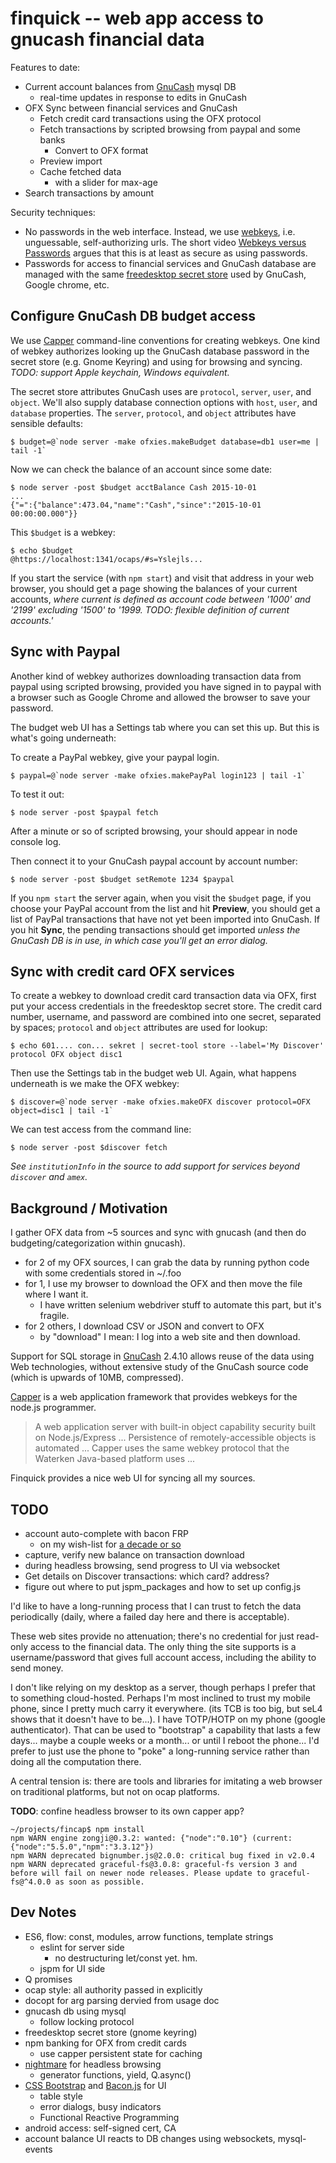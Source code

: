 finquick -- web app access to gnucash financial data
====================================================

Features to date:

  - Current account balances from [GnuCash][] mysql DB
    - real-time updates in response to edits in GnuCash
  - OFX Sync between financial services and GnuCash
    - Fetch credit card transactions using the OFX protocol
    - Fetch transactions by scripted browsing from paypal and some banks
      - Convert to OFX format
    - Preview import
    - Cache fetched data
      - with a slider for max-age
  - Search transactions by amount

Security techniques:

  - No passwords in the web interface. Instead, we use [webkeys][],
    i.e. unguessable, self-authorizing urls. The short video
    [Webkeys versus Passwords][wvp] argues that this is at least as
    secure as using passwords.
  - Passwords for access to financial services and GnuCash database
    are managed with the same [freedesktop secret store][fss] used
    by GnuCash, Google chrome, etc.

[GnuCash]: http://gnucash.org/
[fss]: https://specifications.freedesktop.org/secret-service/
[webkeys]: http://waterken.sourceforge.net/web-key/
[wvp]: https://www.youtube.com/watch?v=C7Pt9PGs4C4
[Capper]: https://github.com/marcsAtSkyhunter/Capper


## Configure GnuCash DB budget access

We use [Capper][] command-line conventions for creating webkeys. One
kind of webkey authorizes looking up the GnuCash database password in
the secret store (e.g. Gnome Keyring) and using for browsing and
syncing. _TODO: support Apple keychain, Windows equivalent._

The secret store attributes GnuCash uses are `protocol`, `server`,
`user`, and `object`. We'll also supply database connection options
with `host`, `user`, and `database` properties. The `server`,
`protocol`, and `object` attributes have sensible defaults:

    $ budget=@`node server -make ofxies.makeBudget database=db1 user=me | tail -1`

Now we can check the balance of an account since some date:

    $ node server -post $budget acctBalance Cash 2015-10-01
    ...
    {"=":{"balance":473.04,"name":"Cash","since":"2015-10-01 00:00:00.000"}}

This `$budget` is a webkey:

    $ echo $budget
    @https://localhost:1341/ocaps/#s=Yslejls...

If you start the service (with `npm start`) and visit that address in
your web browser, you should get a page showing the balances of your
current accounts, _where current is defined as account code between
'1000' and '2199' excluding '1500' to '1999. TODO: flexible definition
of current accounts.'_


## Sync with Paypal

Another kind of webkey authorizes downloading transaction data from
paypal using scripted browsing, provided you have signed in to paypal
with a browser such as Google Chrome and allowed the browser to save
your password.

The budget web UI has a Settings tab where you can set this up. But
this is what's going underneath:

To create a PayPal webkey, give your paypal login.

    $ paypal=@`node server -make ofxies.makePayPal login123 | tail -1`

To test it out:

    $ node server -post $paypal fetch

After a minute or so of scripted browsing, your should appear in node
console log.

Then connect it to your GnuCash paypal account by account number:

    $ node server -post $budget setRemote 1234 $paypal

If you `npm start` the server again, when you visit the `$budget`
page, if you choose your PayPal account from the list and hit
**Preview**, you should get a list of PayPal transactions that have
not yet been imported into GnuCash. If you hit **Sync**, the pending
transactions should get imported _unless the GnuCash DB is in use, in
which case you'll get an error dialog._


## Sync with credit card OFX services

To create a webkey to download credit card transaction data via OFX,
first put your access credentials in the freedesktop secret store. The
credit card number, username, and password are combined into one
secret, separated by spaces; `protocol` and `object` attributes are
used for lookup:

    $ echo 601.... con... sekret | secret-tool store --label='My Discover' protocol OFX object disc1

Then use the Settings tab in the budget web UI. Again, what happens
underneath is we make the OFX webkey:

    $ discover=@`node server -make ofxies.makeOFX discover protocol=OFX object=disc1 | tail -1`

We can test access from the command line:

    $ node server -post $discover fetch

_See `institutionInfo` in the source to add support for services beyond
`discover` and `amex`._


## Background / Motivation

I gather OFX data from ~5 sources and sync with gnucash (and then do
budgeting/categorization within gnucash).

 - for 2 of my OFX sources, I can grab the data by running python code
   with some credentials stored in ~/.foo
 - for 1, I use my browser to download the OFX and then move the file
   where I want it.
   - I have written selenium webdriver stuff to
     automate this part, but it's fragile.
 - for 2 others, I download CSV or JSON and convert to OFX
   - by "download" I mean: I log into a web site and then download.

Support for SQL storage in [GnuCash][] 2.4.10 allows reuse of the data
using Web technologies, without extensive study of the GnuCash source
code (which is upwards of 10MB, compressed).

[Capper][] is a web application framework that provides webkeys for
the node.js programmer.

> A web application server with built-in object capability security
> built on Node.js/Express ...  Persistence of remotely-accessible
> objects is automated ...  Capper uses the same webkey protocol that
> the Waterken Java-based platform uses ...

Finquick provides a nice web UI for syncing all my sources.

## TODO

  - account auto-complete with bacon FRP
    - on my wish-list for
      [a decade or so](http://dig.csail.mit.edu/breadcrumbs/node/96)
  - capture, verify new balance on transaction download
  - during headless browsing, send progress to UI via websocket
  - Get details on Discover transactions: which card? address?
  - figure out where to put jspm_packages and how to set up config.js

I'd like to have a long-running process that I can trust to fetch the
data periodically (daily, where a failed day here and there is
acceptable).
 
These web sites provide no attenuation; there's no credential for just
read-only access to the financial data. The only thing the site
supports is a username/password that gives full account access,
including the ability to send money.

I don't like relying on my desktop as a server, though perhaps I
prefer that to something cloud-hosted. Perhaps I'm most inclined to
trust my mobile phone, since I pretty much carry it everywhere. (its
TCB is too big, but seL4 shows that it doesn't have to be...). I have
TOTP/HOTP on my phone (google authenticator). That can be used to
"bootstrap" a capability that lasts a few days... maybe a couple weeks
or a month... or until I reboot the phone... I'd prefer to just use
the phone to "poke" a long-running service rather than doing all the
computation there.

A central tension is: there are tools and libraries for imitating a
web browser on traditional platforms, but not on ocap platforms.

**TODO**: confine headless browser to its own capper app?


    ~/projects/fincap$ npm install
    npm WARN engine zongji@0.3.2: wanted: {"node":"0.10"} (current: {"node":"5.5.0","npm":"3.3.12"})
    npm WARN deprecated bignumber.js@2.0.0: critical bug fixed in v2.0.4
    npm WARN deprecated graceful-fs@3.0.8: graceful-fs version 3 and before will fail on newer node releases. Please update to graceful-fs@^4.0.0 as soon as possible.


## Dev Notes

 - ES6, flow: const, modules, arrow functions, template strings
   - eslint for server side
     - no destructuring let/const yet. hm.
   - jspm for UI side
 - Q promises
 - ocap style: all authority passed in explicitly
 - docopt for arg parsing dervied from usage doc
 - gnucash db using mysql
   - follow locking protocol
 - freedesktop secret store (gnome keyring)
 - npm banking for OFX from credit cards
   - use capper persistent state for caching
 - [nightmare][] for headless browsing
   - generator functions, yield, Q.async()
 - [CSS Bootstrap][bs] and [Bacon.js][frp] for UI
   - table style
   - error dialogs, busy indicators
   - Functional Reactive Programming
 - android access: self-signed cert, CA
 - account balance UI reacts to DB changes using websockets, mysql-events
 
 
[bs]: http://getbootstrap.com/css/
[frp]: https://baconjs.github.io/
[nightmare]: http://www.nightmarejs.org/
